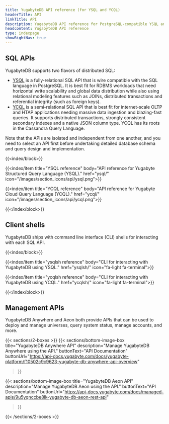 ```yaml
---
title: YugabyteDB API reference (for YSQL and YCQL)
headerTitle: API
linkTitle: API
description: YugabyteDB API reference for PostgreSQL-compatible YSQL and Cassandra-compatible YCQL
headcontent: YugabyteDB API reference
type: indexpage
showRightNav: true
---
```

<!--menu:
  preview_api:
    identifier: api
    parent: yugabyte-apis
    weight: 1100-->

## SQL APIs

YugabyteDB supports two flavors of distributed SQL:

- [YSQL](ysql/) is a fully-relational SQL API that is wire compatible with the SQL language in PostgreSQL. It is best fit for RDBMS workloads that need horizontal write scalability and global data distribution while also using relational modeling features such as JOINs, distributed transactions and referential integrity (such as foreign keys).
- [YCQL](ycql/) is a semi-relational SQL API that is best fit for internet-scale OLTP and HTAP applications needing massive data ingestion and blazing-fast queries. It supports distributed transactions, strongly consistent secondary indexes and a native JSON column type. YCQL has its roots in the Cassandra Query Language.

Note that the APIs are isolated and independent from one another, and you need to select an API first before undertaking detailed database schema and query design and implementation.

{{<index/block>}}

  {{<index/item
    title="YSQL reference"
    body="API reference for Yugabyte Structured Query Language (YSQL)."
    href="ysql/"
    icon="/images/section_icons/api/ysql.png">}}

  {{<index/item
    title="YCQL reference"
    body="API reference for Yugabyte Cloud Query Language (YCQL)."
    href="ycql/"
    icon="/images/section_icons/api/ycql.png">}}

{{</index/block>}}

## Client shells

YugabyteDB ships with command line interface (CLI) shells for interacting with each SQL API.

{{<index/block>}}

  {{<index/item
    title="ysqlsh reference"
    body="CLI for interacting with YugabyteDB using YSQL."
    href="ysqlsh/"
    icon="fa-light fa-terminal">}}

  {{<index/item
    title="ycqlsh reference"
    body="CLI for interacting with YugabyteDB using YCQL."
    href="ycqlsh/"
    icon="fa-light fa-terminal">}}

{{</index/block>}}

## Management APIs

YugabyteDB Anywhere and Aeon both provide APIs that can be used to deploy and manage universes, query system status, manage accounts, and more.

{{< sections/2-boxes >}}
  {{< sections/bottom-image-box
    title="YugabyteDB Anywhere API"
    description="Manage YugabyteDB Anywhere using the API."
    buttonText="API Documentation"
    buttonUrl="https://api-docs.yugabyte.com/docs/yugabyte-platform/f10502c9c9623-yugabyte-db-anywhere-api-overview"
  >}}

  {{< sections/bottom-image-box
    title="YugabyteDB Aeon API"
    description="Manage YugabyteDB Aeon using the API."
    buttonText="API Documentation"
    buttonUrl="https://api-docs.yugabyte.com/docs/managed-apis/9u5yqnccbe8lk-yugabyte-db-aeon-rest-api"
  >}}

{{< /sections/2-boxes >}}
